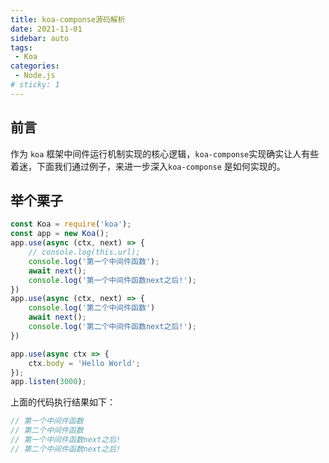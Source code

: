 ```yaml
---
title: koa-componse源码解析
date: 2021-11-01
sidebar: auto
tags: 
 - Koa
categories:
 - Node.js
# sticky: 1
---
```


## 前言

作为 `koa` 框架中间件运行机制实现的核心逻辑，`koa-componse`实现确实让人有些着迷，下面我们通过例子，来进一步深入`koa-componse` 是如何实现的。

## 举个栗子

```js
const Koa = require('koa');
const app = new Koa();
app.use(async (ctx, next) => {
    // console.log(this.url);
    console.log('第一个中间件函数');
    await next();
    console.log('第一个中间件函数next之后!');
})
app.use(async (ctx, next) => {
    console.log('第二个中间件函数')
    await next();
    console.log('第二个中间件函数next之后!');
})

app.use(async ctx => {
    ctx.body = 'Hello World';
});
app.listen(3000);
```

上面的代码执行结果如下：

```js
// 第一个中间件函数
// 第二个中间件函数
// 第一个中间件函数next之后!
// 第二个中间件函数next之后!
```







